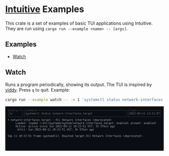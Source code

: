 # [Intuitive] Examples

This crate is a set of examples of basic TUI applications using Intuitive.
They are run using `cargo run --example <name> -- [args]`.

## Examples
- [Watch]

## Watch
Runs a program periodically, showing its output. The TUI is inspired by [viddy].
Press `q` to quit. Example:
```bash
cargo run --example watch -- -n 1 'systemctl status network-interfaces.target'
```
![watch](../assets/watch.png)

[Intuitive]: https://github.com/enricozb/intuitive
[viddy]: https://github.com/sachaos/viddy
[Watch]: #watch
